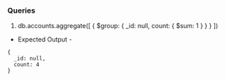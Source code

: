 ### Queries

1. db.accounts.aggregate([
   {
   $group: {
   _id: null,
   count: { $sum: 1 }
   }
   }
   ])

- Expected Output -

```
{
  _id: null,
  count: 4
}
```
